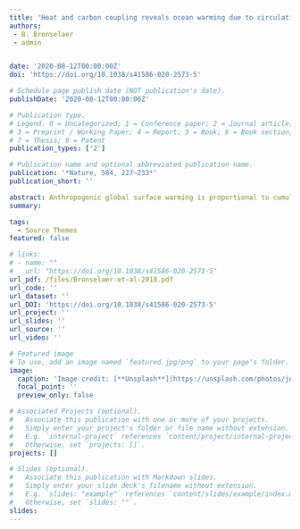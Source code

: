 ```yaml
---
title: 'Heat and carbon coupling reveals ocean warming due to circulation changes'
authors:
 - B. Bronselaer 
 - admin


date: '2020-08-12T00:00:00Z'
doi: 'https://doi.org/10.1038/s41586-020-2573-5'

# Schedule page publish date (NOT publication's date).
publishDate: '2020-08-12T00:00:00Z'

# Publication type.
# Legend: 0 = Uncategorized; 1 = Conference paper; 2 = Journal article;
# 3 = Preprint / Working Paper; 4 = Report; 5 = Book; 6 = Book section;
# 7 = Thesis; 8 = Patent
publication_types: ['2']

# Publication name and optional abbreviated publication name.
publication: '*Nature, 584, 227–233*'
publication_short: ''

abstract: Anthropogenic global surface warming is proportional to cumulative carbon emissions1,2,3; this relationship is partly determined by the uptake and storage of heat and carbon by the ocean4. The rates and patterns of ocean heat and carbon storage are influenced by ocean transport, such as mixing and large-scale circulation5,6,7,8,9,10. However, existing climate models do not accurately capture the observed patterns of ocean warming, with a large spread in their projections of ocean circulation and ocean heat uptake8,11. Additionally, assessing the influence of ocean circulation changes (specifically, the redistribution of heat by resolved advection) on patterns of observed and simulated ocean warming remains a challenge. Here we establish a linear relationship between the heat and carbon uptake of the ocean in response to anthropogenic emissions. This relationship is determined mainly by intrinsic parameters of the Earth system—namely, the ocean carbon buffer capacity, the radiative forcing of carbon dioxide and the carbon inventory of the ocean. We use this relationship to reveal the effect of changes in ocean circulation from carbon dioxide forcing on patterns of ocean warming in both observations and global Earth system models from the Fifth Coupled Model Intercomparison Project (CMIP5). We show that historical patterns of ocean warming are shaped by ocean heat redistribution, which CMIP5 models simulate poorly. However, we find that projected patterns of heat storage are primarily dictated by the pre-industrial ocean circulation (and small changes in unresolved ocean processes)—that is, by the patterns of added heat owing to ocean uptake of excess atmospheric heat rather than ocean warming by circulation changes. Climate models show more skill in simulating ocean heat storage by the pre-industrial circulation compared to heat redistribution, indicating that warming patterns of the ocean may become more predictable as the climate warms.
summary: 

tags:
  - Source Themes
featured: false

# links:
# - name: ""
#   url: "https://doi.org/10.1038/s41586-020-2573-5"
url_pdf: /files/Bronselaer-et-al-2018.pdf
url_code: ''
url_dataset: ''
url_DOI: 'https://doi.org/10.1038/s41586-020-2573-5'
url_project: ''
url_slides: ''
url_source: ''
url_video: ''

# Featured image
# To use, add an image named `featured.jpg/png` to your page's folder.
image:
  caption: 'Image credit: [**Unsplash**](https://unsplash.com/photos/jdD8gXaTZsc)'
  focal_point: ''
  preview_only: false

# Associated Projects (optional).
#   Associate this publication with one or more of your projects.
#   Simply enter your project's folder or file name without extension.
#   E.g. `internal-project` references `content/project/internal-project/index.md`.
#   Otherwise, set `projects: []`.
projects: []

# Slides (optional).
#   Associate this publication with Markdown slides.
#   Simply enter your slide deck's filename without extension.
#   E.g. `slides: "example"` references `content/slides/example/index.md`.
#   Otherwise, set `slides: ""`.
slides:
---
```


